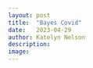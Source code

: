 ```yaml
---
layout: post
title:  "Bayes Covid"
date:   2023-04-29
author: Katelyn Nelson
description:
image:
---
```


